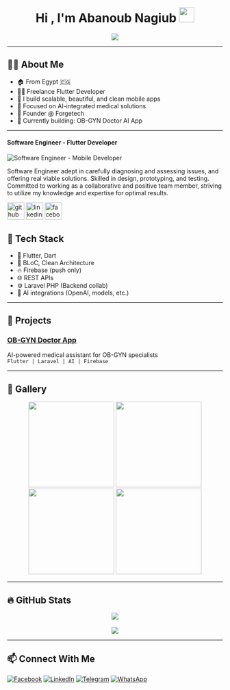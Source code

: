 <h1 align="center">Hi , I'm Abanoub Nagiub <img src="https://media.giphy.com/media/hvRJCLFzcasrR4ia7z/giphy.gif" width="35"></h1>

<p align="center">
  <a href="https://github.com/DenverCoder1/readme-typing-svg"><img src="https://readme-typing-svg.herokuapp.com/?lines=Software%20Engineer;Flutter+Developer;Competitive+Programmer;DS%20|%20Algorithms%20|%20OOP%20;Specialist%20on%20Codeforces;Always%20learning%20new%20things&center=true&width=500&height=50"></a>
</p>

---

## 🧑‍💻 About Me

- 🏠 From Egypt 🇪🇬
- 👨‍💻 Freelance Flutter Developer
- 📱 I build scalable, beautiful, and clean mobile apps
- 🧠 Focused on AI-integrated medical solutions
- 💼 Founder @ Forgetech
- 🧪 Currently building: OB-GYN Doctor AI App

---

#### Software Engineer - Flutter Developer
![Software Engineer - Mobile Developer](https://img.freepik.com/free-vector/goals-habits-tracking-app_23-2148629037.jpg?t=st=1652546575~exp=1652547175~hmac=879282622427b1d183df8a1d63dcb59e1ceca4f8e5b6094bca52f23a0c97f0af&w=996)

Software Engineer adept in carefully diagnosing and assessing issues, and offering real viable
solutions. Skilled in design, prototyping, and testing. Committed to working as a collaborative and
positive team member, striving to utilize my knowledge and expertise for optimal results.

[<img src='https://cdn.jsdelivr.net/npm/simple-icons@3.0.1/icons/github.svg' alt='github'  height='40' >](https://github.com/abanoubNagib)  [<img src='https://cdn.jsdelivr.net/npm/simple-icons@3.0.1/icons/linkedin.svg' alt='linkedin' height='40'>]([https://www.linkedin.com/in/abanoub-nagiub-lotfy-96538725a/])
[<img src='https://cdn.jsdelivr.net/npm/simple-icons@3.0.1/icons/facebook.svg' alt='facebook' height='40'>](https://www.facebook.com/pepo.lotfy.9)  


## 💼 Tech Stack

- 🧩 Flutter, Dart
- 🎯 BLoC, Clean Architecture
- 🔥 Firebase (push only)
- 🌐 REST APIs
- ⚙️ Laravel PHP (Backend collab)
- 🧠 AI integrations (OpenAI, models, etc.)

---

## 🚀 Projects

### [OB-GYN Doctor App](https://github.com/abanoubNagib/OB_GYN_Doctor_App)  
AI-powered medical assistant for OB-GYN specialists  
`Flutter | Laravel | AI | Firebase`

---

## 📸 Gallery

<p align="center">
  <img src="https://github.com/abanoubNagib/OB_GYN_Doctor_App/tree/main/assets/images/Screenshot 2025-08-02 143536.png" width="200">
  <img src="https://github.com/abanoubNagib/OB_GYN_Doctor_App/tree/main/assets/images/Screenshot_1729718725.png" width="200">
  <img src="https://github.com/abanoubNagib/OB_GYN_Doctor_App/tree/main/assets/images/Screenshot_1738584798.png" width="200">
  <img src="https://github.com/abanoubNagib/OB_GYN_Doctor_App/tree/main/assets/images/WhatsApp Image 2025-01-17 at 17.13.33_555a8213.jpg" width="200">
  
</p>

---

## 🔥 GitHub Stats

<p align="center">
  <img src="https://github-readme-stats.vercel.app/api?username=abanoubNagib&show_icons=true&theme=tokyonight" />
  <br/>
  <br/>
  
  <img src="https://github-readme-streak-stats.herokuapp.com?user=abanoubNagib&theme=tokyonight" />
</p>

---

## 📫 Connect With Me

[![Facebook](https://img.shields.io/badge/Facebook-1877F2?style=for-the-badge&logo=facebook&logoColor=white)](https://www.facebook.com/pepo.lotfy.9)
[![LinkedIn](https://img.shields.io/badge/LinkedIn-0A66C2?style=for-the-badge&logo=linkedin&logoColor=white)](https://www.linkedin.com/in/abanoub-nagiub-lotfy-96538725a/)
[![Telegram](https://img.shields.io/badge/Telegram-26A5E4?style=for-the-badge&logo=telegram&logoColor=white)](https://t.me/@BebOo0oA)
[![WhatsApp](https://img.shields.io/badge/WhatsApp-25D366?style=for-the-badge&logo=whatsapp&logoColor=white)](https://wa.me/201203254413)




